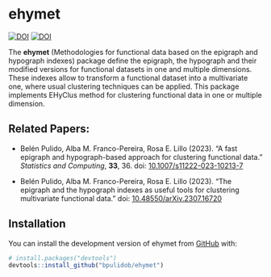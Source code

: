 # ehymet

<!-- badges: start -->
[![DOI](https://img.shields.io/badge/doi-10.1007%2Fs11222--023--10213--7-informational.svg)](https://link.springer.com/article/10.1007/s11222-023-10213-7)
[![DOI](https://img.shields.io/badge/doi-10.48550%2FarXiv.2307.16720-%23B31B1B.svg)](https://arxiv.org/abs/2307.16720)
<!-- badges: end -->

The **ehymet** (Methodologies for functional data based on the epigraph
and hypograph indexes) package define the epigraph, the hypograph and
their modified versions for functional datasets in one and multiple
dimensions. These indexes allow to transform a functional dataset into a
multivariate one, where usual clustering techniques can be applied. This
package implements EHyClus method for clustering functional data in one
or multiple dimension.

## Related Papers:

- Belén Pulido, Alba M. Franco-Pereira, Rosa E. Lillo (2023). “A fast
  epigraph and hypograph-based approach for clustering functional data.”
  *Statistics and Computing*, **33**, 36. doi:
  [10.1007/s11222-023-10213-7](https://doi.org/10.1007/s11222-023-10213-7)

- Belén Pulido, Alba M. Franco-Pereira, Rosa E. Lillo (2023). “The
  epigraph and the hypograph indexes as useful tools for clustering
  multivariate functional data.” doi:
  [10.48550/arXiv.2307.16720](https://doi.org/10.48550/arXiv.2307.16720)

## Installation

You can install the development version of ehymet from
[GitHub](https://github.com/) with:

``` r
# install.packages("devtools")
devtools::install_github("bpulidob/ehymet")
```

